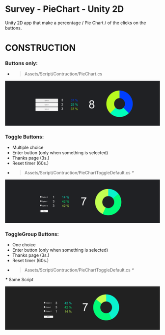 # Survey - PieChart - Unity 2D


Unity 2D app that make a percentage / Pie Chart / of the clicks on the buttons.


# CONSTRUCTION
### Buttons only:
- > Assets/Script/Contruction/PieChart.cs

![Screenshot](img/Buttons.png)


### Toggle Buttons:
- Multiple choice
- Enter button (only when something is selected)
- Thanks page (3s.)
- Reset timer (60s.)
- > Assets/Script/Contruction/PieChartToggleDefault.cs _*_

![Screenshot](img/Toggle.png)


### ToggleGroup Buttons:
- One choice
- Enter button (only when something is selected)
- Thanks page (3s.)
- Reset timer (60s.)
- > Assets/Script/Contruction/PieChartToggleDefault.cs _*_

**_*_**
Same Script 

![Screenshot](img/ToggleGroup.png)
